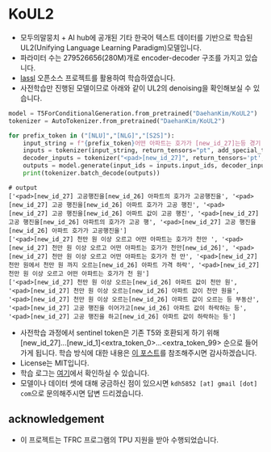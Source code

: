 # KoUL2 

- 모두의말뭉치 + AI hub에 공개된 기타 한국어 텍스트 데이터를 기반으로 학습된 UL2(Unifying Language Learning Paradigm)모델입니다.
- 파라미터 수는 279526656(280M)개로 encoder-decoder 구조를 가지고 있습니다.
- [lassl](https://github.com/lassl/lassl) 오픈소스 프로젝트를 활용하여 학습하였습니다.
- 사전학습만 진행된 모델이므로 아래와 같이 UL2의 denoising을 확인해보실 수 있습니다. 
```py
model = T5ForConditionalGeneration.from_pretrained("DaehanKim/KoUL2")                                                                                                 
tokenizer = AutoTokenizer.from_pretrained("DaehanKim/KoUL2")

for prefix_token in ("[NLU]","[NLG]","[S2S]"):
    input_string = f"{prefix_token}어떤 아파트는 호가가 [new_id_27]는등 경기 침체로 인한 [new_id_26]를 확인할 수 있었습니다.</s>"
    inputs = tokenizer(input_string, return_tensors="pt", add_special_tokens=False)
    decoder_inputs = tokenizer("<pad>[new_id_27]", return_tensors='pt', add_special_tokens=False)
    outputs = model.generate(input_ids = inputs.input_ids, decoder_input_ids=decoder_inputs.input_ids, num_beams=10, num_return_sequences=5)
    print(tokenizer.batch_decode(outputs))
``` 
```
# output
['<pad>[new_id_27] 고공행진을[new_id_26] 아파트의 호가가 고공행진을', '<pad>[new_id_27] 고공 행진을[new_id_26] 아파트 호가가 고공 행진', '<pad>[new_id_27] 고공 행진을[new_id_26] 아파트 값이 고공 행진', '<pad>[new_id_27] 고공 행진을[new_id_26] 아파트의 호가가 고공 행', '<pad>[new_id_27] 고공 행진을[new_id_26] 아파트 호가가 고공행진을']
['<pad>[new_id_27] 천만 원 이상 오르고 어떤 아파트는 호가가 천만 ', '<pad>[new_id_27] 천만 원 이상 오르고 어떤 아파트는 호가가 천만[new_id_26]', '<pad>[new_id_27] 천만 원 이상 오르고 어떤 아파트는 호가가 천 만', '<pad>[new_id_27] 천만 원에서 천만 원 까지 오르는[new_id_26] 아파트 가격 하락', '<pad>[new_id_27] 천만 원 이상 오르고 어떤 아파트는 호가가 천 원']
['<pad>[new_id_27] 천만 원 이상 오르는[new_id_26] 아파트 값이 천만 원', '<pad>[new_id_27] 천만 원 이상 오르는[new_id_26] 아파트 값이 천만 원을', '<pad>[new_id_27] 천만 원 이상 오르는[new_id_26] 아파트 값이 오르는 등 부동산', '<pad>[new_id_27] 고공 행진을 이어가고[new_id_26] 아파트 값이 하락하는 등', '<pad>[new_id_27] 고공 행진을 하고[new_id_26] 아파트 값이 하락하는 등']
```
- 사전학습 과정에서 sentinel token은 기존 T5와 호환되게 하기 위해 [new_id_27]...[new_id_1]<extra_token_0>...<extra_token_99> 순으로 들어가게 됩니다. 학습 방식에 대한 내용은 [이 포스트](https://daehankim.blogspot.com/2022/08/lassl-feat-t5-ul2.html)를 참조해주시면 감사하겠습니다.
- License는 MIT입니다.
- 학습 로그는 [여기](https://wandb.ai/lucas01/huggingface?workspace=user-lucas01)에서 확인하실 수 있습니다.
- 모델이나 데이터 셋에 대해 궁금하신 점이 있으시면 `kdh5852 [at] gmail [dot] com`으로 문의해주시면 답변 드리겠습니다. 

## acknowledgement

- 이 프로젝트는 TFRC 프로그램의 TPU 지원을 받아 수행되었습니다.
